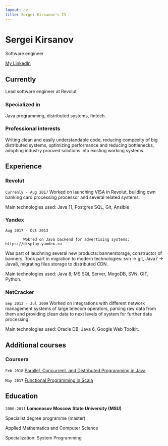 ```yaml
---
layout: cv
title: Sergei Kirsanov's CV
---
```

# Sergei Kirsanov
Software engineer

<div id="webaddress">
<a href="www.linkedin.com/in/sergeikirsanov">My LinkedIn</a>
</div>


## Currently

Lead software engineer at Revolut

### Specialized in

Java programming, distributed systems, fintech.

### Professional interests

Writing clean and easily understandable code, reducing compexity of big distributed systems, 
optimizing performance and reducing bottlenecks, adopting industry prooved solutions into existing working systems.  

## Experience

### Revolut

`Currenly - Aug 2017`
            Worked on launching VISA in Revolut, building own banking card processing processor and several related systems.

Main technologies used: Java 11, Postgres SQL, Git, Ansible

### Yandex

`Aug 2017 - Oct 2013` 

            Wokred on Java backend for advertising systems: https://display.yandex.ru

Was part of lauchning several new products: bannerstorage, constructor of banners. Took part in migration to modern 
technologies: svn -> git, Java7 -> Java8, migrating files storage to distributed CDN.

Main technologies used: Java 8, MS SQL Server, MogoDB, SVN, GIT, Python.

### NetCracker

`Sep 2013 - Jul 2009`
            Worked on integrations with different network management systems of large telecom operators, parsing raw data from them
and providing clean data to next levels of system for further data processing.

Main technologies used: Oracle DB, Java 6, Google Web Toolkit.

## Additional courses

### Coursera

`Feb 2018`
[Parallel, Concurrent, and Distributed Programming in Java](https://www.coursera.org/account/accomplishments/specialization/TYCS23RJZ2X8)


`May 2017`
[Functional Programming in Scala](https://www.coursera.org/account/accomplishments/specialization/JVEQ8MDK35FQ)


## Education


`2006-2011`
__Lomonosov Moscow State University (MSU)__

Specialist degree programme (master)

Applied Mathematics and Computer Science

Specialization: System Programming


<!-- ### Footer

Last updated: June 2022 -->
